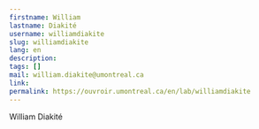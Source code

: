 ```yaml
---
firstname: William
lastname: Diakité
username: williamdiakite
slug: williamdiakite
lang: en
description: 
tags: []
mail: william.diakite@umontreal.ca
link: 
permalink: https://ouvroir.umontreal.ca/en/lab/williamdiakite
---
```


William Diakité